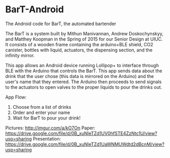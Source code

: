 # BarT-Android
The Android code for BarT, the automated bartender

The BarT is a system built by Mithun Manivannan, Andrew Doskochynskyy, and Matthey Koopman in the Spring of 2015 for our Senior Design at UIUC. It consists of a wooden frame containing the arduino+BLE shield, CO2 canister, bottles with liquid, actuators, the dispensing section, and the infinity mirror.

This app allows an Android device running Lollipop+ to interface through BLE with the Arduino that controls the BarT. This app sends data about the drink that the user chose (this data is mirrored on the Arduino) and the user's name that they entered. The Arduino then proceeds to send signals to the actuators to open valves to the proper liquids to pour the drinks out.

App Flow:
 1. Choose from a list of drinks
 2. Order and enter your name
 3. Wait for BarT to pour your drink!

Pictures: http://imgur.com/a/kO7On
Paper: https://drive.google.com/file/d/0B_xuNIeTZd1UV0hfSTE4ZzNtc1U/view?usp=sharing
Presentation: https://drive.google.com/file/d/0B_xuNIeTZd1UaWNMUWdtd2dBcnM/view?usp=sharing

